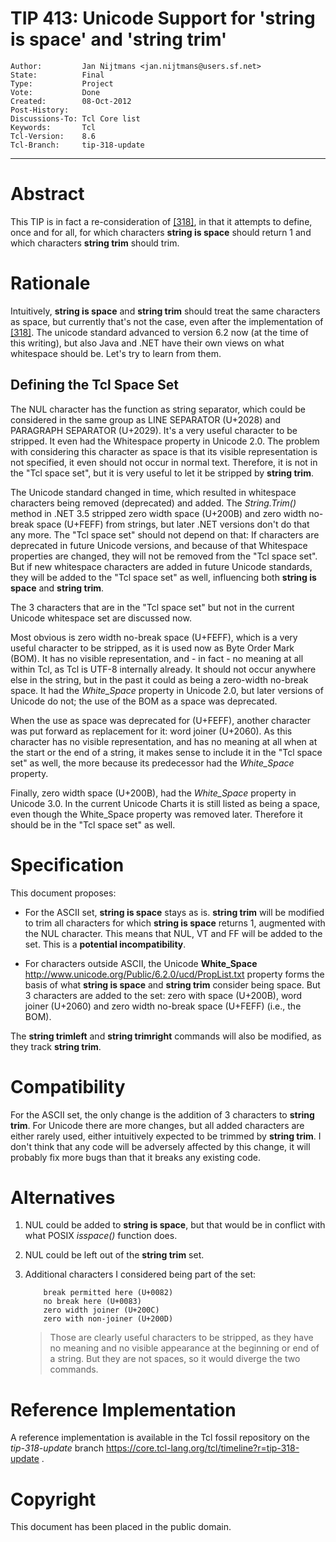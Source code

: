 # TIP 413: Unicode Support for 'string is space' and 'string trim'
	Author:         Jan Nijtmans <jan.nijtmans@users.sf.net>
	State:          Final
	Type:           Project
	Vote:           Done
	Created:        08-Oct-2012
	Post-History:   
	Discussions-To: Tcl Core list
	Keywords:       Tcl
	Tcl-Version:    8.6
	Tcl-Branch:     tip-318-update
-----

# Abstract

This TIP is in fact a re-consideration of [[318]](318.md), in that it attempts to
define, once and for all, for which characters **string is space** should
return 1 and which characters **string trim** should trim.

# Rationale

Intuitively, **string is space** and **string trim** should treat the same
characters as space, but currently that's not the case, even after the
implementation of [[318]](318.md).  The unicode standard advanced to version 6.2 now \(at
the time of this writing\), but also Java and .NET have their own views on what
whitespace should be. Let's try to learn from them.

## Defining the Tcl Space Set

The NUL character has the function as string separator, which could be
considered in the same group as LINE SEPARATOR \(U\+2028\) and PARAGRAPH
SEPARATOR \(U\+2029\). It's a very useful character to be stripped. It even had
the Whitespace property in Unicode 2.0. The problem with considering this
character as space is that its visible representation is not specified, it
even should not occur in normal text. Therefore, it is not in the "Tcl space
set", but it is very useful to let it be stripped by **string trim**.

The Unicode standard changed in time, which resulted in whitespace characters
being removed \(deprecated\) and added.  The _String.Trim\(\)_ method in .NET
3.5 stripped zero width space \(U\+200B\) and zero width no-break space \(U\+FEFF\)
from strings, but later .NET versions don't do that any more.  The "Tcl space
set" should not depend on that: If characters are deprecated in future Unicode
versions, and because of that Whitespace properties are changed, they will not
be removed from the "Tcl space set". But if new whitespace characters are
added in future Unicode standards, they will be added to the "Tcl space set"
as well, influencing both **string is space** and **string trim**.

The 3 characters that are in the "Tcl space set" but not in the current
Unicode whitespace set are discussed now.

Most obvious is zero width no-break space \(U\+FEFF\), which is a very useful
character to be stripped, as it is used now as Byte Order Mark \(BOM\). It has
no visible representation, and - in fact - no meaning at all within Tcl, as
Tcl is UTF-8 internally already. It should not occur anywhere else in the
string, but in the past it could as being a zero-width no-break space. It had
the _White\_Space_ property in Unicode 2.0, but later versions of Unicode do
not; the use of the BOM as a space was deprecated.

When the use as space was deprecated for \(U\+FEFF\), another character was put
forward as replacement for it: word joiner \(U\+2060\). As this character has no
visible representation, and has no meaning at all when at the start or the end
of a string, it makes sense to include it in the "Tcl space set" as well, the
more because its predecessor had the _White\_Space_ property.

Finally, zero width space \(U\+200B\), had the _White\_Space_ property in
Unicode 3.0. In the current Unicode Charts it is still listed as being a
space, even though the White\_Space property was removed later. Therefore it
should be in the "Tcl space set" as well.

# Specification

This document proposes:

 * For the ASCII set, **string is space** stays as is.  **string trim**
   will be modified to trim all characters for which **string is space**
   returns 1, augmented with the NUL character. This means that NUL, VT and FF
   will be added to the set. This is a **potential incompatibility**.

 * For characters outside ASCII, the Unicode **White\_Space**
   <http://www.unicode.org/Public/6.2.0/ucd/PropList.txt>  property forms the
   basis of what **string is space** and **string trim** consider being
   space. But 3 characters are added to the set: zero with space \(U\+200B\),
   word joiner \(U\+2060\) and zero width no-break space \(U\+FEFF\) \(i.e., the
   BOM\).

The **string trimleft** and **string trimright** commands will also be
modified, as they track **string trim**.

# Compatibility

For the ASCII set, the only change is the addition of 3 characters to
**string trim**. For Unicode there are more changes, but all added
characters are either rarely used, either intuitively expected to be trimmed
by **string trim**.  I don't think that any code will be adversely affected
by this change, it will probably fix more bugs than that it breaks any
existing code.

# Alternatives

 1. NUL could be added to **string is space**, but that would
    be in conflict with what POSIX _isspace\(\)_ function does.

 2. NUL could be left out of the **string trim** set.

 3. Additional characters I considered being part of the set:

		    break permitted here (U+0082)
		    no break here (U+0083)
		    zero width joiner (U+200C)
		    zero with non-joiner (U+200D)

	  > Those are clearly useful characters to be stripped, as they have no
    meaning and no visible appearance at the beginning or end of a string. But
    they are not spaces, so it would diverge the two commands.

# Reference Implementation

A reference implementation is available in the Tcl fossil repository on the
_tip-318-update_ branch <https://core.tcl-lang.org/tcl/timeline?r=tip-318-update> .

# Copyright

This document has been placed in the public domain.

